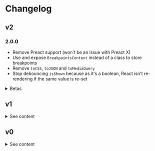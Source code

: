 # Changelog

## v2

### 2.0.0

- Remove Preact support (won't be an issue with Preact X)
- Use and expose `BreakpointsContext` instead of a class to store breakpoints
- Remove `toCSS`, `toJSON` and `toMediaQuery`
- Stop debouncing `isShown` because as it's a boolean, React isn't re-rendering if the same value is re-set

<details>
  <summary>Betas</summary>

#### 2.0.0-beta-2

- Use `useEffect` in `useOnly`
- Stop debouncing `isShown` because as it's a boolean, React isn't re-rendering if the same value is re-set

#### 2.0.0-beta-1

- Use `useLayoutEffect` in `useOnly` to reduce the delay before changing the DOM
- Remove `toCSS`, `toJSON` and `toMediaQuery`

#### 2.0.0-beta

- Remove Preact support (won't be an issue with Preact X)
- Use and expose `BreakpointsContext` instead of a class to store breakpoints
- Change API of `toCSS`, `toJSON` and `toMediaQuery` (need to provide the breakpoints)

</details>

## v1

<details>
  <summary>See content</summary>

### 1.0.3

- Create and expose a union type `Units` instead of an enum for the available css units

### 1.0.2

- Change npmignore and change README

### 1.0.1

- Avoid overlapping breakpoints in defaults

### 1.0.0

- Add `useOnly` hook
- Change internals to use `useOnly`
- Upgrade to TypeScript

</details>

## v0

<details>
  <summary>See content</summary>

### 0.8.3

- Support for matchMedia on node
- Change tests for strict mode

### 0.8.0

- Add strict mode

### 0.7.3

- Add prop `as` in `<Match>`

### 0.7.2

- Add support for Fragments (when the prop `as` isn't set on `<Only>`) for Preact

### 0.7.1

- Change build system
- Add support for `<Match>` for Parcel

### 0.7.0

- Add support for Parcel

### 0.6.7

- Fix bug when `null` was a child of `<Match>`

### 0.6.6

- Fix in README `toCSS`, `toJSON`
- Add badges in README

### 0.6.5

- Add `<Match>` component

### Older

- Add `<Only>` component
- Add `<BreakpointsProvider>`
- Add `toCSS`
- Add `toJSON`
- Add `toMediaQuery`

</details>
